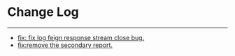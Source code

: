 # Change Log
---

- [fix: fix log feign response stream close bug.](https://github.com/Tencent/spring-cloud-tencent/pull/896)
- [fix:remove the secondary report.](https://github.com/Tencent/spring-cloud-tencent/pull/900)
